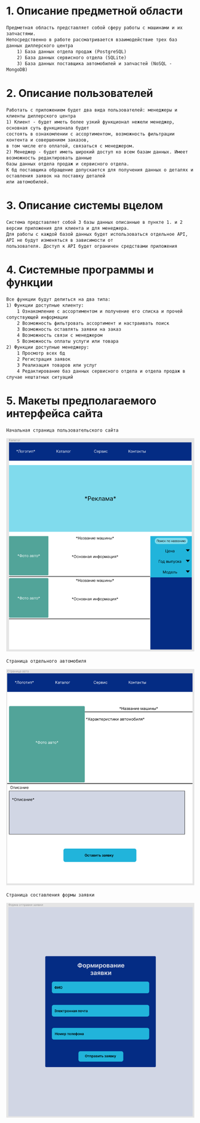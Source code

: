 # 1. Описание предметной области
	Предметная область представляет собой сферу работы с машинами и их запчастями. 
	Непосредственно в работе рассматривается взаимодействие трех баз данных диллерского центра
		1) База данных отдела продаж (PostgreSQL)
		2) База данных сервисного отдела (SQLite)
		3) База данных поставщика автомобилей и запчастей (NoSQL - MongoDB)
# 2. Описание пользователей
	Работать с приложением будет два вида пользователей: менеджеры и клиенты диллерского центра
	1) Клиент - будет иметь более узкий функционал нежели менеджер, основная суть функционала будет
	состоять в ознакомлении с ассортиментом, возможность фильтрации контента и совершением заказов,
	в том числе его оплатой, связаться с менеджером.
	2) Менеджер - будет иметь широкий доступ ко всем базам данных. Имеет возможность редактировать данные
	базы данных отдела продаж и сервисного отдела. 
	К бд поставщика обращение допускается для получения данных о деталях и оставления заявок на поставку деталей
	или автомобилей.


# 3. Описание системы вцелом
	Система представляет собой 3 базы данных описанные в пункте 1. и 2 версии приложения для клиента и для менеджера.
	Для работы с каждой базой данных будет использоваться отдельное API, API не будут изменяться в зависимости от 
	пользователя. Доступ к API будет ограничен средствами приложения

# 4. Системные программы и функции
	Все функции будут делиться на два типа:
	1) Функции доступные клиенту:
		1 Ознакомление с ассортиментом и получение его списка и прочей сопуствующей информации
		2 Возможность фильтровать ассортимент и настраивать поиск
		3 Возможность оставлять заявки на заказ
		4 Возможность связи с менеджером
		5 Возможность оплаты услуги или товара
	2) Функции доступные менеджеру:
		1 Просмотр всех бд
		2 Регистрация заявок
		3 Реализация товаров или услуг
		4 Редактирование баз данных сервисного отдела и отдела продаж в случае нештатных ситуаций

# 5. Макеты предполагаемого интерфейса сайта
	Начальная страница пользовательского сайта
![Страница каталога](https://github.com/EnemySharkOfficial/DMS/blob/main/Lab%201/Site/Site%20layout/Catalog_page.png)

	Страница отдельного автомобиля
![Страница каталога](https://github.com/EnemySharkOfficial/DMS/blob/main/Lab%201/Site/Site%20layout/Car_page.png)

	Страница составления формы заявки
![Страница каталога](https://github.com/EnemySharkOfficial/DMS/blob/main/Lab%201/Site/Site%20layout/Form_page.png)
